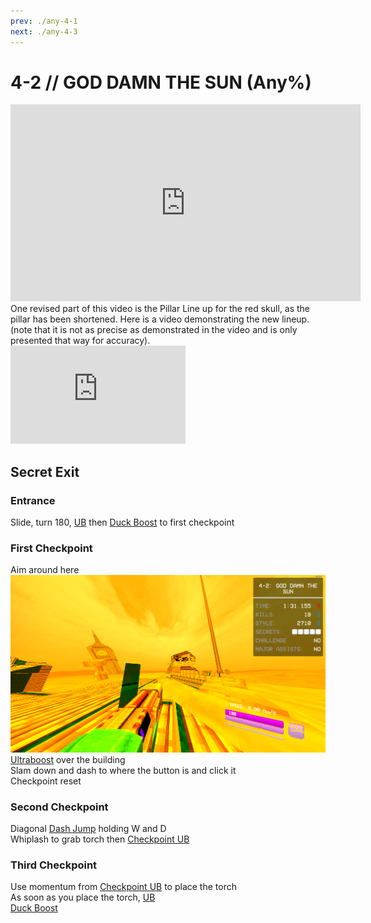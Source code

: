 ```yaml
---
prev: ./any-4-1
next: ./any-4-3
---
```


# 4-2 // GOD DAMN THE SUN (Any%)

<iframe width="560" height="315" src="https://www.youtube.com/embed/GDiA841lcrg" frameborder="0" allow="accelerometer; autoplay; clipboard-write; encrypted-media; gyroscope; picture-in-picture" allowfullscreen></iframe> <br/>
One revised part of this video is the Pillar Line up for the red skull, as the pillar has been shortened. Here is a video demonstrating the new lineup. (note that it is not as precise as demonstrated in the video and is only presented that way for accuracy). <br/>
<iframe width="280" height="157" src="https://www.youtube.com/embed/_41SdAlHmXs " frameborder="0" allow="accelerometer; autoplay; clipboard-write; encrypted-media; gyroscope; picture-in-picture" allowfullscreen></iframe>

## Secret Exit

### Entrance

Slide, turn 180, [UB](/speedrun-tech.md#ub-ultraboost) then [Duck Boost](/speedrun-tech.md#duck-boosting) to first checkpoint

### First Checkpoint 

Aim around here <br/>
![4-2 UB Lineup](</../images/4-2-ub-line-up.png>)
[Ultraboost](/speedrun-tech.md#ub-ultraboost) over the building <br/>
Slam down and dash to where the button is and click it <br/>
Checkpoint reset

### Second Checkpoint

Diagonal [Dash Jump](/speedrun-tech.md#dash-jump) holding W and D <br/>
Whiplash to grab torch then [Checkpoint UB](/speedrun-tech.md#checkpoint-ub)

### Third Checkpoint 

Use momentum from [Checkpoint UB](/speedrun-tech.md#checkpoint-ub) to place the torch <br/>
As soon as you place the torch, [UB](/speedrun-tech.md#ub-ultraboost)<br/>
[Duck Boost](/speedrun-tech.md#duck-boosting)